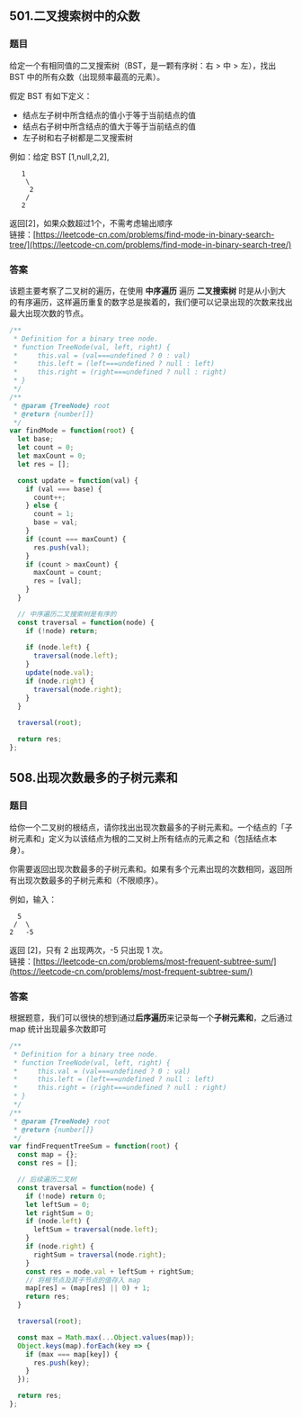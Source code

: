## 501.二叉搜索树中的众数
### 题目
给定一个有相同值的二叉搜索树（BST，是一颗有序树：右 > 中 > 左），找出 BST 中的所有众数（出现频率最高的元素）。

假定 BST 有如下定义：
+ 结点左子树中所含结点的值小于等于当前结点的值
+ 结点右子树中所含结点的值大于等于当前结点的值
+ 左子树和右子树都是二叉搜索树

例如：给定 BST [1,null,2,2],
```
   1
    \
     2
    /
   2
```
返回[2]，如果众数超过1个，不需考虑输出顺序  
链接：[https://leetcode-cn.com/problems/find-mode-in-binary-search-tree/](https://leetcode-cn.com/problems/find-mode-in-binary-search-tree/)
### 答案
该题主要考察了二叉树的遍历，在使用 **中序遍历** 遍历 **二叉搜索树** 时是从小到大的有序遍历，这样遍历重复的数字总是挨着的，我们便可以记录出现的次数来找出最大出现次数的节点。
```js
/**
 * Definition for a binary tree node.
 * function TreeNode(val, left, right) {
 *     this.val = (val===undefined ? 0 : val)
 *     this.left = (left===undefined ? null : left)
 *     this.right = (right===undefined ? null : right)
 * }
 */
/**
 * @param {TreeNode} root
 * @return {number[]}
 */
var findMode = function(root) {
  let base;
  let count = 0;
  let maxCount = 0;
  let res = [];

  const update = function(val) {
    if (val === base) {
      count++;
    } else {
      count = 1;
      base = val;
    }
    if (count === maxCount) {
      res.push(val);
    }
    if (count > maxCount) {
      maxCount = count;
      res = [val];
    }
  }

  // 中序遍历二叉搜索树是有序的
  const traversal = function(node) {
    if (!node) return;
    
    if (node.left) {
      traversal(node.left);
    }
    update(node.val);
    if (node.right) {
      traversal(node.right);
    }
  }
  
  traversal(root);

  return res;
};
```



## 508.出现次数最多的子树元素和
### 题目
给你一个二叉树的根结点，请你找出出现次数最多的子树元素和。一个结点的「子树元素和」定义为以该结点为根的二叉树上所有结点的元素之和（包括结点本身）。

你需要返回出现次数最多的子树元素和。如果有多个元素出现的次数相同，返回所有出现次数最多的子树元素和（不限顺序）。

例如，输入：
```
  5
 /  \
2   -5
```
返回 [2]，只有 2 出现两次，-5 只出现 1 次。  
链接：[https://leetcode-cn.com/problems/most-frequent-subtree-sum/](https://leetcode-cn.com/problems/most-frequent-subtree-sum/)
### 答案
根据题意，我们可以很快的想到通过**后序遍历**来记录每一个**子树元素和**，之后通过 map 统计出现最多次数即可
```js
/**
 * Definition for a binary tree node.
 * function TreeNode(val, left, right) {
 *     this.val = (val===undefined ? 0 : val)
 *     this.left = (left===undefined ? null : left)
 *     this.right = (right===undefined ? null : right)
 * }
 */
/**
 * @param {TreeNode} root
 * @return {number[]}
 */
var findFrequentTreeSum = function(root) {
  const map = {};
  const res = [];

  // 后续遍历二叉树
  const traversal = function(node) {
    if (!node) return 0;
    let leftSum = 0;
    let rightSum = 0;
    if (node.left) {
      leftSum = traversal(node.left);
    }
    if (node.right) {
      rightSum = traversal(node.right);
    }
    const res = node.val + leftSum + rightSum;
    // 将根节点及其子节点的值存入 map
    map[res] = (map[res] || 0) + 1;
    return res;
  }

  traversal(root);

  const max = Math.max(...Object.values(map));
  Object.keys(map).forEach(key => {
    if (max === map[key]) {
      res.push(key);
    }
  });

  return res;
};
```
